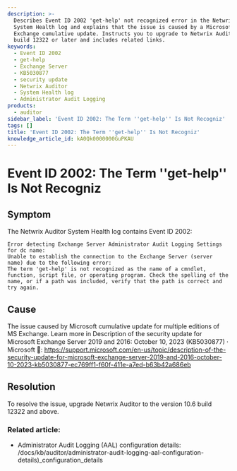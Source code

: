 ```yaml
---
description: >-
  Describes Event ID 2002 'get-help' not recognized error in the Netwrix Auditor
  System Health log and explains that the issue is caused by a Microsoft
  Exchange cumulative update. Instructs you to upgrade to Netwrix Auditor 10.6
  build 12322 or later and includes related links.
keywords:
  - Event ID 2002
  - get-help
  - Exchange Server
  - KB5030877
  - security update
  - Netwrix Auditor
  - System Health log
  - Administrator Audit Logging
products:
  - auditor
sidebar_label: 'Event ID 2002: The Term ''get-help'' Is Not Recogniz'
tags: []
title: 'Event ID 2002: The Term ''get-help'' Is Not Recogniz'
knowledge_article_id: kA0Qk0000000GuPKAU
---
```


# Event ID 2002: The Term ''get-help'' Is Not Recogniz

## Symptom

The Netwrix Auditor System Health log contains Event ID 2002:

```text
Error detecting Exchange Server Administrator Audit Logging Settings for dc name:
Unable to establish the connection to the Exchange Server (server name) due to the following error:
The term 'get-help' is not recognized as the name of a cmndlet, function, script file, or operating program. Check the spelling of the name, or if a path was included, verify that the path is correct and try again.
```

## Cause

The issue caused by Microsoft cumulative update for multiple editions of MS Exchange. Learn more in Description of the security update for Microsoft Exchange Server 2019 and 2016: October 10, 2023 (KB5030877) ⸱ Microsoft 📝: https://support.microsoft.com/en-us/topic/description-of-the-security-update-for-microsoft-exchange-server-2019-and-2016-october-10-2023-kb5030877-ec769ff1-f60f-411e-a7ed-b63b42a686eb

## Resolution

To resolve the issue, upgrade Netwrix Auditor to the version 10.6 build 12322 and above.

### Related article:

- Administrator Audit Logging (AAL) configuration details: /docs/kb/auditor/administrator-audit-logging-aal-configuration-details)_configuration_details
